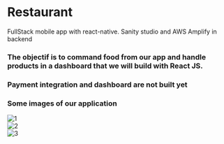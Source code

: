 # Restaurant
FullStack mobile app with react-native. Sanity studio and AWS Amplify in backend

### The objectif is to command food from our app and handle products in a dashboard that we will build with React JS.
### Payment integration and dashboard are not built yet

### Some images of our application

![1](https://user-images.githubusercontent.com/97252877/212575420-fcd4dfa0-8c75-4b72-96c9-4c6ee68cc5cc.PNG)   
![2](https://user-images.githubusercontent.com/97252877/212575419-b5d8586a-0af1-4bf5-ae11-f3fdb8038cb7.PNG)   
![3](https://user-images.githubusercontent.com/97252877/212575471-046c9848-3412-44db-a84f-9dd17efe9a36.PNG)

